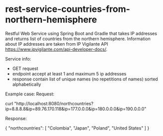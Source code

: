 # rest-service-countries-from-northern-hemisphere
Restful Web Service using Spring Boot and Gradle that takes IP addresses and returns list of countries from the northern hemisphere.
Information about IP addresses are taken from IP Vigilante API https://www.ipvigilante.com/api-developer-docs/.

Service info:
- GET request
- endpoint accept at least 1 and maximum 5 ip addresses
- response contain list of unique names (no repetitions of names) sorted alphabetically

Example case:
Request:

curl "http://localhost:8080/northcountries?ip=8.8.8.8&ip=89.76.170.118&ip=177.0.0.0&ip=180.0.0.0&ip=190.0.0.0"

Response:

{
    "northcountries": [
        "Colombia",
        "Japan",
        "Poland",
        "United States"
    ]
}
